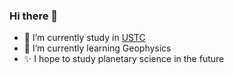 ### Hi there 👋

- 🔭 I’m currently study in [USTC](https://ustc.edu.cn/)
- 🌱 I’m currently learning Geophysics
- ✨ I hope to study planetary science in the future
